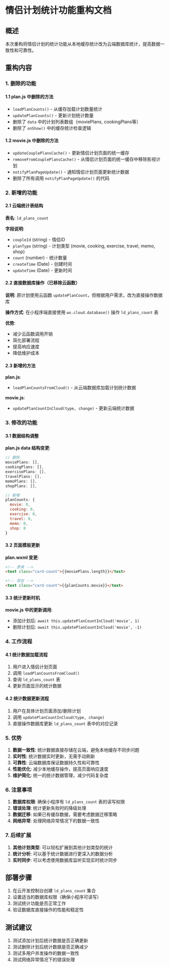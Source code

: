 # 情侣计划统计功能重构文档

## 概述
本次重构将情侣计划的统计功能从本地缓存统计改为云端数据库统计，提高数据一致性和可靠性。

## 重构内容

### 1. 删除的功能

#### 1.1 plan.js 中删除的方法
- `loadPlanCounts()` - 从缓存加载计划数量统计
- `updatePlanCounts()` - 更新计划统计数量
- 删除了 `data` 中的计划列表数组（moviePlans, cookingPlans等）
- 删除了 `onShow()` 中的缓存统计检查逻辑

#### 1.2 movie.js 中删除的方法
- `updateCouplePlansCache()` - 更新情侣计划页面的统一缓存
- `removeFromCouplePlansCache()` - 从情侣计划页面的统一缓存中移除影视计划
- `notifyPlanPageUpdate()` - 通知情侣计划页面更新统计数据
- 删除了所有调用 `notifyPlanPageUpdate()` 的代码

### 2. 新增的功能

#### 2.1 云端统计表结构
**表名**: `ld_plans_count`

**字段说明**:
- `coupleId` (string) - 情侣ID
- `planType` (string) - 计划类型 (movie, cooking, exercise, travel, memo, shop)
- `count` (number) - 统计数量
- `createTime` (Date) - 创建时间
- `updateTime` (Date) - 更新时间

#### 2.2 直接数据库操作（已移除云函数）
**说明**: 原计划使用云函数 `updatePlanCount`，但根据用户需求，改为直接操作数据库

**操作方式**: 在小程序端直接使用 `wx.cloud.database()` 操作 `ld_plans_count` 表

**优势**:
- 减少云函数调用开销
- 简化部署流程
- 提高响应速度
- 降低维护成本

#### 2.3 新增的方法

**plan.js**:
- `loadPlanCountsFromCloud()` - 从云端数据库加载计划统计数据

**movie.js**:
- `updatePlanCountInCloud(type, change)` - 更新云端统计数据

### 3. 修改的功能

#### 3.1 数据结构调整
**plan.js data 结构变更**:
```javascript
// 删除
moviePlans: [],
cookingPlans: [],
exercisePlans: [],
travelPlans: [],
memoPlans: [],
shopPlans: [],

// 新增
planCounts: {
  movie: 0,
  cooking: 0,
  exercise: 0,
  travel: 0,
  memo: 0,
  shop: 0
}
```

#### 3.2 页面模板更新
**plan.wxml 变更**:
```html
<!-- 原来 -->
<text class="card-count">{{moviePlans.length}}</text>

<!-- 现在 -->
<text class="card-count">{{planCounts.movie}}</text>
```

#### 3.3 统计更新时机
**movie.js 中的更新调用**:
- 添加计划后: `await this.updatePlanCountInCloud('movie', 1)`
- 删除计划后: `await this.updatePlanCountInCloud('movie', -1)`

### 4. 工作流程

#### 4.1 统计数据加载流程
1. 用户进入情侣计划页面
2. 调用 `loadPlanCountsFromCloud()`
3. 查询 `ld_plans_count` 表
4. 更新页面显示的统计数据

#### 4.2 统计数据更新流程
1. 用户在具体计划页面添加/删除计划
2. 调用 `updatePlanCountInCloud(type, change)`
3. 直接操作数据库更新 `ld_plans_count` 表中的对应记录

### 5. 优势

1. **数据一致性**: 统计数据直接存储在云端，避免本地缓存不同步问题
2. **实时性**: 统计数据实时更新，无需手动刷新
3. **可靠性**: 云端数据库保证数据持久性和可靠性
4. **性能优化**: 减少本地缓存操作，提高页面响应速度
5. **维护简化**: 统一的统计数据管理，减少代码复杂度

### 6. 注意事项

1. **数据库权限**: 确保小程序有 `ld_plans_count` 表的读写权限
2. **错误处理**: 统计更新失败时的降级处理
3. **数据迁移**: 如果已有缓存数据，需要考虑数据迁移策略
4. **网络异常**: 处理网络异常情况下的数据一致性

### 7. 后续扩展

1. **其他计划类型**: 可以轻松扩展到其他计划类型的统计
2. **统计分析**: 可以基于统计数据进行更深入的数据分析
3. **实时同步**: 可以考虑使用数据库监听实现实时统计同步

## 部署步骤

1. 在云开发控制台创建 `ld_plans_count` 集合
2. 设置适当的数据库权限（确保小程序可读写）
3. 测试统计功能是否正常工作
4. 验证数据库直接操作的性能和稳定性

## 测试建议

1. 测试添加计划后统计数据是否正确更新
2. 测试删除计划后统计数据是否正确减少
3. 测试多用户并发操作的数据一致性
4. 测试网络异常情况下的错误处理